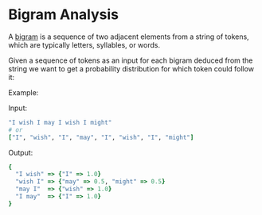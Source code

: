 # Bigram Analysis

A [bigram](https://en.wikipedia.org/wiki/Bigram) is a sequence of two adjacent
elements from a string of tokens, which are typically letters, syllables, or
words.

Given a sequence of tokens as an input for each bigram deduced from the string
we want to get a probability distribution for which token could follow it:

Example:

Input:

```ruby
"I wish I may I wish I might"
# or
["I", "wish", "I", "may", "I", "wish", "I", "might"]
```

Output:

```ruby
{
  "I wish" => {"I" => 1.0}
  "wish I" => {"may" => 0.5, "might" => 0.5}
  "may I"  => {"wish" => 1.0}
  "I may"  => {"I" => 1.0}
}
```
